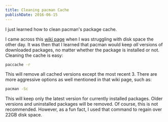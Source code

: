 ```yaml
---
title: Cleaning pacman Cache
publishDate: 2016-06-15
---
```


I just learned how to clean pacman's package cache.

I came across this [wiki page](https://wiki.archlinux.org/index.php/pacman#Cleaning_the_package_cache) when I was struggling with disk space the other day. It was then that I learned that pacman would keep *all* versions of downloaded packages, no matter whether the package is installed or not. Cleaning the cache is easy:

``` bash
paccache -r
```

This will remove all cached versions except the most recent 3. There are more aggressive options as well mentioned in that wiki page, such as:

``` bash
pacman -Sc
```

This will keep only the latest version for currently installed packages. Older versions and uninstalled packages will be removed. Of course, this is not recommended. However, as a fun fact, I used that command to regain over 22GB disk space.
